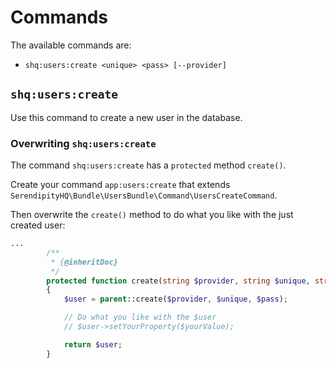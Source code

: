 Commands
========

The available commands are:

- `shq:users:create <unique> <pass> [--provider]`

## `shq:users:create`

Use this command to create a new user in the database.

### Overwriting `shq:users:create`

The command `shq:users:create` has a `protected` method `create()`.

Create your command `app:users:create` that extends `SerendipityHQ\Bundle\UsersBundle\Command\UsersCreateCommand`.

Then overwrite the `create()` method to do what you like with the just created user:

```php
...
        /**
         * {@inheritDoc}
         */
        protected function create(string $provider, string $unique, string $pass):UserInterface
        {
            $user = parent::create($provider, $unique, $pass);

            // Do what you like with the $user
            // $user->setYourProperty($yourValue);

            return $user;
        }
```
